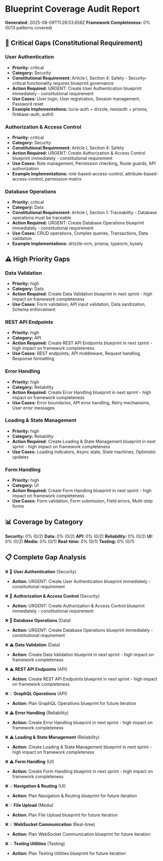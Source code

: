 # Blueprint Coverage Audit Report

**Generated:** 2025-08-09T11:28:53.658Z
**Framework Completeness:** 0% (0/13 patterns covered)

## 🚨 Critical Gaps (Constitutional Requirement)

### User Authentication
- **Priority:** critical
- **Category:** Security
- **Constitutional Requirement:** Article I, Section 4: Safety - Security-critical functionality requires blueprint governance
- **Action Required:** URGENT: Create User Authentication blueprint immediately - constitutional requirement
- **Use Cases:** User login, User registration, Session management, Password reset
- **Example Implementations:** lucia-auth + drizzle, nextauth + prisma, firebase-auth, auth0

### Authorization & Access Control
- **Priority:** critical
- **Category:** Security
- **Constitutional Requirement:** Article I, Section 4: Safety
- **Action Required:** URGENT: Create Authorization & Access Control blueprint immediately - constitutional requirement
- **Use Cases:** Role management, Permission checking, Route guards, API authorization
- **Example Implementations:** role-based-access-control, attribute-based-access-control, permission-matrix

### Database Operations
- **Priority:** critical
- **Category:** Data
- **Constitutional Requirement:** Article I, Section 1: Traceability - Database operations must be traceable
- **Action Required:** URGENT: Create Database Operations blueprint immediately - constitutional requirement
- **Use Cases:** CRUD operations, Complex queries, Transactions, Data validation
- **Example Implementations:** drizzle-orm, prisma, typeorm, kysely

## ⚠️ High Priority Gaps

### Data Validation
- **Priority:** high
- **Category:** Data
- **Action Required:** Create Data Validation blueprint in next sprint - high impact on framework completeness
- **Use Cases:** Form validation, API input validation, Data sanitization, Schema enforcement

### REST API Endpoints
- **Priority:** high
- **Category:** API
- **Action Required:** Create REST API Endpoints blueprint in next sprint - high impact on framework completeness
- **Use Cases:** REST endpoints, API middleware, Request handling, Response formatting

### Error Handling
- **Priority:** high
- **Category:** Reliability
- **Action Required:** Create Error Handling blueprint in next sprint - high impact on framework completeness
- **Use Cases:** Error boundaries, API error handling, Retry mechanisms, User error messages

### Loading & State Management
- **Priority:** high
- **Category:** Reliability
- **Action Required:** Create Loading & State Management blueprint in next sprint - high impact on framework completeness
- **Use Cases:** Loading indicators, Async state, State machines, Optimistic updates

### Form Handling
- **Priority:** high
- **Category:** UI
- **Action Required:** Create Form Handling blueprint in next sprint - high impact on framework completeness
- **Use Cases:** Form validation, Form submission, Field errors, Multi-step forms

## 📊 Coverage by Category

**Security:** 0% (0/2)
**Data:** 0% (0/2)
**API:** 0% (0/2)
**Reliability:** 0% (0/2)
**UI:** 0% (0/2)
**Media:** 0% (0/1)
**Real-time:** 0% (0/1)
**Testing:** 0% (0/1)

## 📋 Complete Gap Analysis

❌ 🚨 **User Authentication** (Security)
   - **Action:** URGENT: Create User Authentication blueprint immediately - constitutional requirement

❌ 🚨 **Authorization & Access Control** (Security)
   - **Action:** URGENT: Create Authorization & Access Control blueprint immediately - constitutional requirement

❌ 🚨 **Database Operations** (Data)
   - **Action:** URGENT: Create Database Operations blueprint immediately - constitutional requirement

❌ ⚠️ **Data Validation** (Data)
   - **Action:** Create Data Validation blueprint in next sprint - high impact on framework completeness

❌ ⚠️ **REST API Endpoints** (API)
   - **Action:** Create REST API Endpoints blueprint in next sprint - high impact on framework completeness

❌ 💡 **GraphQL Operations** (API)
   - **Action:** Plan GraphQL Operations blueprint for future iteration

❌ ⚠️ **Error Handling** (Reliability)
   - **Action:** Create Error Handling blueprint in next sprint - high impact on framework completeness

❌ ⚠️ **Loading & State Management** (Reliability)
   - **Action:** Create Loading & State Management blueprint in next sprint - high impact on framework completeness

❌ ⚠️ **Form Handling** (UI)
   - **Action:** Create Form Handling blueprint in next sprint - high impact on framework completeness

❌ 💡 **Navigation & Routing** (UI)
   - **Action:** Plan Navigation & Routing blueprint for future iteration

❌ 💡 **File Upload** (Media)
   - **Action:** Plan File Upload blueprint for future iteration

❌ 💡 **WebSocket Communication** (Real-time)
   - **Action:** Plan WebSocket Communication blueprint for future iteration

❌ 💡 **Testing Utilities** (Testing)
   - **Action:** Plan Testing Utilities blueprint for future iteration

